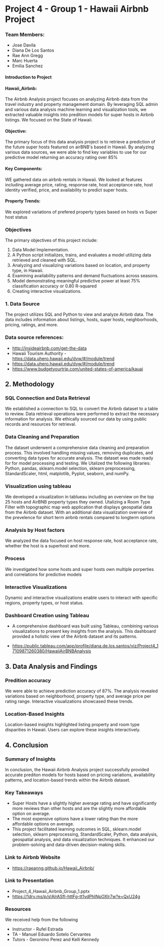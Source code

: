 # Project 4 - Group 1 - Hawaii Airbnb Project
### Team Members:
*  Jose Davila
*  Diana De Los Santos
*  Rae Ann Gregg 
*  Marc Huerta
* Emilia Sanchez

#### Introduction to Project

#### Hawaii_Airbnb:

The Airbnb Analysis project focuses on analyzing Airbnb data from the travel industry and property management domain. By leveraging SQL admin and various data analysis machine learning and visualization tools, we extracted valuable insights into predition models for super hosts in Airbnb listings. We focused on the State of Hawaii.

####  Objective:
The primary focus of this data analysis project is to retrieve a prediction of the future super hosts featured on airBNB's based in Hawaii. By analyzing various data sources, we were able to find key variables to use for our predictive model returning an accuracy rating over 85%

#### Key Components: 
WE gathered data on airbnb rentals in Hawaii.
We looked at features including average price, rating, response rate, host acceptance rate,	host identity verified,	price, and availability to predict super hosts.

#### Property Trends:
We explored variations of prefered property types based on hosts vs Super host status

### Objectives

The primary objectives of this project include:

1. Data Model Implementation.
2. A Python script initializes, trains, and evaluates a model utilizing data retrieved and cleaned with SQL.
3. Analyzing and visualizing variations based on location, and property type, in Hawaii.
4. Examining availability patterns and demand fluctuations across seasons.
5. Model demonstrating meaningful predictive power at least 75% classification accuracy or 0.80 R-squared
6. Creating interactive visualizations.

### 1. Data Source

The project utilizes SQL and Python to view and analyze Airbnb data. The data includes information about listings, hosts, super hosts, neighborhoods, pricing, ratings, and more.

### Data source references:
* http://insideairbnb.com/get-the-data
* Hawaii Tourism Authority - https://data.uhero.hawaii.edu/dvw/#/module/trend
* https://data.uhero.hawaii.edu/dvw/#/module/trend
* https://www.budgetyourtrip.com/united-states-of-america/kauai

## 2. Methodology

### SQL Connection and Data Retrieval

We established a connection to SQL to convert the Airbnb dataset to a table to review. Data retrieval operations were performed to extract the necessary information for analysis. We ethically sourced our data by using public records and resources for retrieval.

### Data Cleaning and Preparation

The dataset underwent a comprehensive data cleaning and preparation process. This involved handling missing values, removing duplicates, and converting data types for accurate analysis. The dataset was made ready for for model processing and testing. We Utalized the following libraries: Python, pandas, sklearn.model selection, sklearn preprocessing, StandardScaler, html, matplotlib, Pyplot, seaborn, and numPy.

### Visualization using tableau

We developed a visualization in tablueau including an overview on the top 25 hosts and AirBNB property types they owned. Utalizing a Room Type Filter with topographic map web application that displays geospatial data from the Airbnb dataset. With an additional data visualization overview of the prevelence for short term airbnb rentals compared to longterm options

### Analysis by Host factors

We analyzed the data focused on host response rate, host acceptance rate, whether the host is a superhost and more. 

### Process

We investigated how some hosts and super hosts own multiple porperties and correlations for predictive models

### Interactive Visualizations

Dynamic and interactive visualizations enable users to interact with specific regions, property types, or host status.

### Dashboard Creation using Tableau

* A comprehensive dashboard was built using Tableau, combining various visualizations to present key insights from the analysis. This dashboard provided a holistic view of the Airbnb dataset and its patterns.

* https://public.tableau.com/app/profile/diana.de.los.santos/viz/Project4_17109871260380/HawaiiAirBNBAnalysis

## 3. Data Analysis and Findings

### Predition accuracy

We were able to achieve prediction accuracy of 87%.
The analysis revealed variations based on neighborhood, property type, and average price per rating range. Interactive visualizations showcased these trends.

### Location-Based Insights

Location-based insights highlighted listing property and room type disparities in Hawaii. Users can explore these insights interactively.

## 4. Conclusion

### Summary of Insights

In conclusion, the Hawaii Airbnb Analysis project successfully provided accurate prediton models for hosts based on pricing variations, availability patterns, and location-based trends within the Airbnb dataset. 

### Key Takeaways

* Super Hosts have a slightly higher average rating and have significantly more reviews than other hosts and are the slightly more affordable option on average.
* The most expensive options have a lower rating than the more affordable options on average.
* This project facilitated learning outcomes in SQL, sklearn.model selection, sklearn preprocessing, StandardScaler, Python, data analysis, geospatial analysis, and data visualization techniques. It enhanced our problem-solving and data-driven decision-making skills.

### Link to Airbnb Website

* https://raeanng.github.io/Hawaii_Airbnb/

### Link to Presentation

* Project_4_Hawaii_Airbnb_Group_1.pptx
* https://1drv.ms/p/s!AlrASfI-httFg-tt1ydPhINpOXlr7w?e=QxU24g

### Resources
We received help from the following
* Instructor - Rufel Estrada 
* TA - Manuel Eduardo Sotelo Cervantes
* Tutors - Geronimo Perez and Kelli Kennedy




